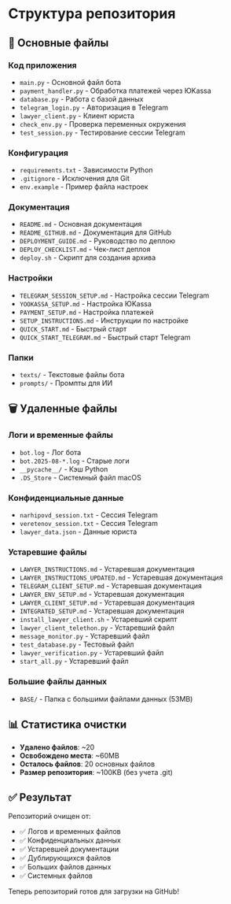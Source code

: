 # Структура репозитория

## 📁 Основные файлы

### Код приложения
- `main.py` - Основной файл бота
- `payment_handler.py` - Обработка платежей через ЮKassa
- `database.py` - Работа с базой данных
- `telegram_login.py` - Авторизация в Telegram
- `lawyer_client.py` - Клиент юриста
- `check_env.py` - Проверка переменных окружения
- `test_session.py` - Тестирование сессии Telegram

### Конфигурация
- `requirements.txt` - Зависимости Python
- `.gitignore` - Исключения для Git
- `env.example` - Пример файла настроек

### Документация
- `README.md` - Основная документация
- `README_GITHUB.md` - Документация для GitHub
- `DEPLOYMENT_GUIDE.md` - Руководство по деплою
- `DEPLOY_CHECKLIST.md` - Чек-лист деплоя
- `deploy.sh` - Скрипт для создания архива

### Настройки
- `TELEGRAM_SESSION_SETUP.md` - Настройка сессии Telegram
- `YOOKASSA_SETUP.md` - Настройка ЮKassa
- `PAYMENT_SETUP.md` - Настройка платежей
- `SETUP_INSTRUCTIONS.md` - Инструкции по настройке
- `QUICK_START.md` - Быстрый старт
- `QUICK_START_TELEGRAM.md` - Быстрый старт Telegram

### Папки
- `texts/` - Текстовые файлы бота
- `prompts/` - Промпты для ИИ

## 🗑️ Удаленные файлы

### Логи и временные файлы
- `bot.log` - Лог бота
- `bot.2025-08-*.log` - Старые логи
- `__pycache__/` - Кэш Python
- `.DS_Store` - Системный файл macOS

### Конфиденциальные данные
- `narhipovd_session.txt` - Сессия Telegram
- `veretenov_session.txt` - Сессия Telegram
- `lawyer_data.json` - Данные юриста

### Устаревшие файлы
- `LAWYER_INSTRUCTIONS.md` - Устаревшая документация
- `LAWYER_INSTRUCTIONS_UPDATED.md` - Устаревшая документация
- `TELEGRAM_CLIENT_SETUP.md` - Устаревшая документация
- `LAWYER_ENV_SETUP.md` - Устаревшая документация
- `LAWYER_CLIENT_SETUP.md` - Устаревшая документация
- `INTEGRATED_SETUP.md` - Устаревшая документация
- `install_lawyer_client.sh` - Устаревший скрипт
- `lawyer_client_telethon.py` - Устаревший файл
- `message_monitor.py` - Устаревший файл
- `test_database.py` - Тестовый файл
- `lawyer_verification.py` - Устаревший файл
- `start_all.py` - Устаревший файл

### Большие файлы данных
- `BASE/` - Папка с большими файлами данных (53MB)

## 📊 Статистика очистки

- **Удалено файлов**: ~20
- **Освобождено места**: ~60MB
- **Осталось файлов**: 20 основных файлов
- **Размер репозитория**: ~100KB (без учета .git)

## ✅ Результат

Репозиторий очищен от:
- ✅ Логов и временных файлов
- ✅ Конфиденциальных данных
- ✅ Устаревшей документации
- ✅ Дублирующихся файлов
- ✅ Больших файлов данных
- ✅ Системных файлов

Теперь репозиторий готов для загрузки на GitHub!
